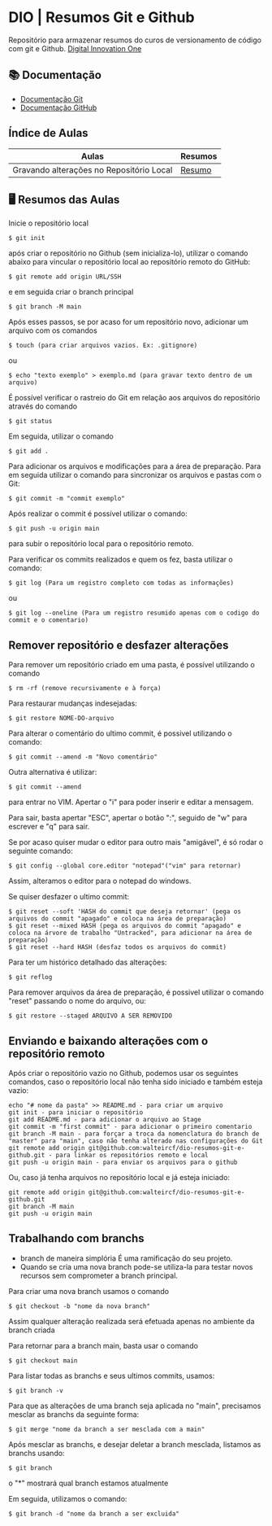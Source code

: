 
# DIO | Resumos Git e Github

Repositório para armazenar resumos do curos de versionamento de código com git e Github. [Digital Innovation One](https://www.dio.me/)

## 📚 Documentação
- [Documentação Git](https://git-scm.com/doc)
- [Documentação GitHub](https://docs.github.com/)

## Índice de Aulas

| Aulas | Resumos |
|-------|---------|
|Gravando alterações no Repositório Local|[Resumo](./resumos/aula%2001.md)

## 🖥️ Resumos das Aulas

Inicie o repositório local
```
$ git init
```
após criar o repositório no Github (sem inicializa-lo), utilizar o comando abaixo para vincular o repositório local ao repositório remoto do GitHub:
```
$ git remote add origin URL/SSH
```
e em seguida criar o branch principal
```
$ git branch -M main
```
Após esses passos, se por acaso for um repositório novo, adicionar um arquivo com os comandos
```
$ touch (para criar arquivos vazios. Ex: .gitignore)
```
ou 
```
$ echo "texto exemplo" > exemplo.md (para gravar texto dentro de um arquivo)
```
É possível verificar o rastreio do Git em relação aos arquivos do repositório através do comando
```
$ git status
```
Em seguida, utilizar o comando
```
$ git add .
```
Para adicionar os arquivos e modificações para a área de preparação. Para em seguida utilizar o comando para sincronizar os arquivos e pastas com o Git:
```
$ git commit -m "commit exemplo"
```
Após realizar o commit é possível utilizar o comando:
```
$ git push -u origin main
```
para subir o repositório local para o repositório remoto.

Para verificar os commits realizados e quem os fez, basta utilizar o comando:
```
$ git log (Para um registro completo com todas as informações)
```
ou
```
$ git log --oneline (Para um registro resumido apenas com o codigo do commit e o comentario)
```


## Remover repositório e desfazer alterações

Para remover um repositório criado em uma pasta, é possível utilizando o comando 
```
$ rm -rf (remove recursivamente e à força)
```
Para restaurar mudanças indesejadas:
```
$ git restore NOME-DO-arquivo
```
Para alterar o comentário do ultimo commit, é possivel utilizando o comando:
```
$ git commit --amend -m "Novo comentário"
```
Outra alternativa é utilizar:
```
$ git commit --amend
```
para entrar no VIM. Apertar o "i" para poder inserir e editar a mensagem.

Para sair, basta apertar "ESC", apertar o botão ":", seguido de "w" para escrever e "q" para sair.

Se por acaso quiser mudar o editor para outro mais "amigável", é só rodar o seguinte comando:
```
$ git config --global core.editor "notepad"("vim" para retornar)
```
Assim, alteramos o editor para o notepad do windows.

Se quiser desfazer o ultimo commit:
```
$ git reset --soft 'HASH do commit que deseja retornar' (pega os arquivos do commit "apagado" e coloca na área de preparação)
$ git reset --mixed HASH (pega os arquivos do commit "apagado" e coloca na árvore de trabalho "Untracked", para adicionar na área de preparação)
$ git reset --hard HASH (desfaz todos os arquivos do commit)
```
Para ter um histórico detalhado das alterações:
```
$ git reflog
```
Para remover arquivos da área de preparação, é possivel utilizar o comando "reset" passando o nome do arquivo, ou:
```
$ git restore --staged ARQUIVO A SER REMOVIDO
```

## Enviando e baixando alterações com o repositório remoto

Após criar o repositório vazio no Github, podemos usar os seguintes comandos, caso o repositório local não tenha sido iniciado e também esteja vazio: 
```
echo "# nome da pasta" >> README.md - para criar um arquivo 
git init - para iniciar o repositório
git add README.md - para adicionar o arquivo ao Stage
git commit -m "first commit" - para adicionar o primeiro comentario
git branch -M main - para forçar a troca da nomenclatura do branch de "master" para "main", caso não tenha alterado nas configurações do Git
git remote add origin git@github.com:walteircf/dio-resumos-git-e-github.git - para linkar os repositórios remoto e local
git push -u origin main - para enviar os arquivos para o github
```
Ou, caso já tenha arquivos no repositório local e já esteja iniciado:
```
git remote add origin git@github.com:walteircf/dio-resumos-git-e-github.git
git branch -M main
git push -u origin main
```
## Trabalhando com branchs

- branch de maneira simplória É uma ramificação do seu projeto.
- Quando se cria uma nova branch pode-se utiliza-la para testar novos recursos sem comprometer a branch principal.

Para criar uma nova branch usamos o comando
```
$ git checkout -b "nome da nova branch"
```
Assim qualquer alteração realizada será efetuada apenas no ambiente da branch criada

Para retornar para a branch main, basta usar o comando
```
$ git checkout main
```
Para listar todas as branchs e seus ultimos commits, usamos:
```
$ git branch -v
```
Para que as alterações de uma branch seja aplicada no "main", precisamos mesclar as branchs da seguinte forma:
```
$ git merge "nome da branch a ser mesclada com a main"
```
Após mesclar as branchs, e desejar deletar a branch mesclada, listamos as branchs usando:
```
$ git branch
```
o "*" mostrará qual branch estamos atualmente

Em seguida, utilizamos o comando: 
```
$ git branch -d "nome da branch a ser excluida"
```
